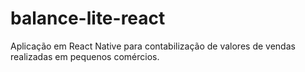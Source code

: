 # balance-lite-react
Aplicação em React Native para contabilização de valores de vendas realizadas em pequenos comércios.
